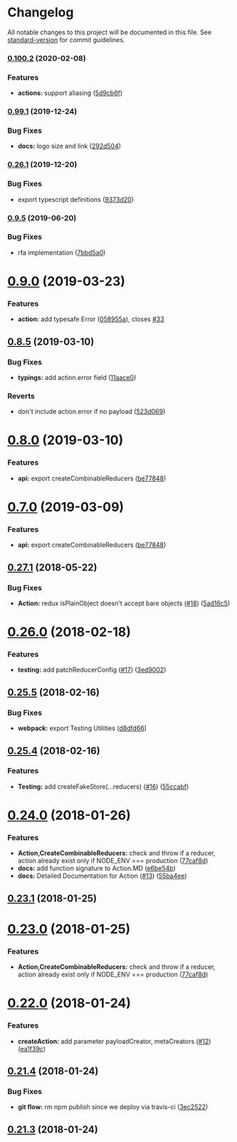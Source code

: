 # Changelog

All notable changes to this project will be documented in this file. See [standard-version](https://github.com/conventional-changelog/standard-version) for commit guidelines.

### [0.100.2](https://github.com/Code-Y/redux-fluent/compare/v0.99.1...v0.100.2) (2020-02-08)


### Features

* **actions:** support aliasing ([5d9cb6f](https://github.com/Code-Y/redux-fluent/commit/5d9cb6fe705622941a48095af9bf2fcb44453e6f))

### [0.99.1](https://github.com/Code-Y/redux-fluent/compare/v0.26.1...v0.99.1) (2019-12-24)


### Bug Fixes

* **docs:** logo size and link ([292d504](https://github.com/Code-Y/redux-fluent/commit/292d5040531b8fe3aacbb9b0d4a4fe7fdde0890c))

### [0.26.1](https://github.com/Code-Y/redux-fluent/compare/v0.9.8...v0.26.1) (2019-12-20)

### Bug Fixes

* export typescript definitions ([9373d20](https://github.com/Code-Y/redux-fluent/commit/9373d20))






### [0.9.5](https://github.com/Code-Y/redux-fluent/compare/v0.9.4...v0.9.5) (2019-06-20)


### Bug Fixes

* rfa implementation ([7bbd5a0](https://github.com/Code-Y/redux-fluent/commit/7bbd5a0))



# [0.9.0](https://github.com/Code-Y/redux-fluent/compare/v0.8.11...v0.9.0) (2019-03-23)


### Features

* **action:** add typesafe Error ([058955a](https://github.com/Code-Y/redux-fluent/commit/058955a)), closes [#33](https://github.com/Code-Y/redux-fluent/issues/33)


## [0.8.5](https://github.com/Code-Y/redux-fluent/compare/v0.8.4...v0.8.5) (2019-03-10)


### Bug Fixes

* **typings:** add action.error field ([11aace0](https://github.com/Code-Y/redux-fluent/commit/11aace0))


### Reverts

* don't include action.error if no payload ([523d069](https://github.com/Code-Y/redux-fluent/commit/523d069))



# [0.8.0](https://github.com/Code-Y/redux-fluent/compare/v0.6.2...v0.8.0) (2019-03-10)


### Features

* **api:** export createCombinableReducers ([be77848](https://github.com/Code-Y/redux-fluent/commit/be77848))



# [0.7.0](https://github.com/Code-Y/redux-fluent/compare/v0.6.2...v0.7.0) (2019-03-09)


### Features

* **api:** export createCombinableReducers ([be77848](https://github.com/Code-Y/redux-fluent/commit/be77848))


<a name="0.27.1"></a>
## [0.27.1](https://github.com/Code-Y/redux-fluent/compare/v0.27.0...v0.27.1) (2018-05-22)


### Bug Fixes

* **Action:** redux isPlainObject doesn't accept bare objects ([#18](https://github.com/Code-Y/redux-fluent/issues/18)) ([5ad16c5](https://github.com/Code-Y/redux-fluent/commit/5ad16c5))



<a name="0.26.0"></a>
# [0.26.0](https://github.com/Code-Y/redux-fluent/compare/v0.25.5...v0.26.0) (2018-02-18)


### Features

* **testing:** add patchReducerConfig ([#17](https://github.com/Code-Y/redux-fluent/issues/17)) ([3ed9002](https://github.com/Code-Y/redux-fluent/commit/3ed9002))



<a name="0.25.5"></a>
## [0.25.5](https://github.com/Code-Y/redux-fluent/compare/v0.25.4...v0.25.5) (2018-02-16)


### Bug Fixes

* **webpack:** export Testing Utilities ([d8dfd66](https://github.com/Code-Y/redux-fluent/commit/d8dfd66))



<a name="0.25.4"></a>
## [0.25.4](https://github.com/Code-Y/redux-fluent/compare/v0.24.4...v0.25.4) (2018-02-16)


### Features

* **Testing:** add createFakeStore(...reducers) ([#16](https://github.com/Code-Y/redux-fluent/issues/16)) ([55ccabf](https://github.com/Code-Y/redux-fluent/commit/55ccabf))

<a name="0.24.0"></a>
# [0.24.0](https://github.com/Code-Y/redux-fluent/compare/v0.22.2...v0.24.0) (2018-01-26)


### Features

* **Action,CreateCombinableReducers:** check and throw if a reducer, action already exist only if NODE_ENV === production ([77caf8d](https://github.com/Code-Y/redux-fluent/commit/77caf8d))
* **docs:** add function signature to Action.MD ([e6be54b](https://github.com/Code-Y/redux-fluent/commit/e6be54b))
* **docs:** Detailed Documentation for Action ([#13](https://github.com/Code-Y/redux-fluent/issues/13)) ([55ba4ee](https://github.com/Code-Y/redux-fluent/commit/55ba4ee))



<a name="0.23.1"></a>
## [0.23.1](https://github.com/Code-Y/redux-fluent/compare/v0.23.0...v0.23.1) (2018-01-25)



<a name="0.23.0"></a>
# [0.23.0](https://github.com/Code-Y/redux-fluent/compare/v0.22.2...v0.23.0) (2018-01-25)


### Features

* **Action,CreateCombinableReducers:** check and throw if a reducer, action already exist only if NODE_ENV === production ([77caf8d](https://github.com/Code-Y/redux-fluent/commit/77caf8d))



<a name="0.22.0"></a>
# [0.22.0](https://github.com/Code-Y/redux-fluent/compare/v0.21.4...v0.22.0) (2018-01-24)


### Features

* **createAction:** add parameter payloadCreator, metaCreators ([#12](https://github.com/Code-Y/redux-fluent/issues/12)) ([ea1f39c](https://github.com/Code-Y/redux-fluent/commit/ea1f39c))



<a name="0.21.4"></a>
## [0.21.4](https://github.com/Code-Y/redux-fluent/compare/v0.21.3...v0.21.4) (2018-01-24)


### Bug Fixes

* **git flow:** rm npm publish since we deploy via travis-ci ([3ec2522](https://github.com/Code-Y/redux-fluent/commit/3ec2522))



<a name="0.21.3"></a>
## [0.21.3](https://github.com/Code-Y/redux-fluent/compare/v0.21.2...v0.21.3) (2018-01-24)

